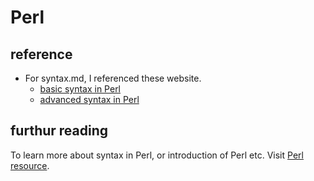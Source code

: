 # Perl
## reference
+ For syntax.md, I referenced these website. 
  - [basic syntax in Perl](https://www.perltutorial.org/)
  - [advanced syntax in Perl](https://docstore.mik.ua/orelly/perl/advprog/index.htm)

## furthur reading
To learn more about syntax in Perl, or introduction of Perl etc. Visit [Perl resource](https://www.perltutorial.org/perl-resources/).

